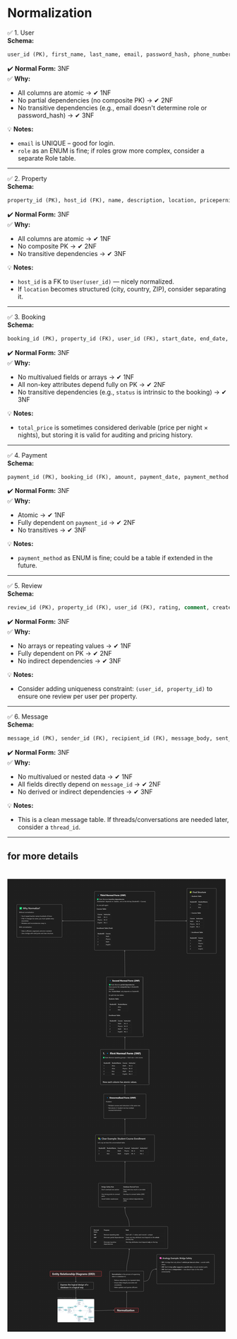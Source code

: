 # Normalization

✅ 1. User  
**Schema:**
```sql
user_id (PK), first_name, last_name, email, password_hash, phone_number, role, created_at
```
✔️ **Normal Form:** 3NF  
✅ **Why:**
- All columns are atomic → ✔ 1NF  
- No partial dependencies (no composite PK) → ✔ 2NF  
- No transitive dependencies (e.g., email doesn't determine role or password_hash) → ✔ 3NF  

💡 **Notes:**  
- `email` is UNIQUE – good for login.  
- `role` as an ENUM is fine; if roles grow more complex, consider a separate Role table.

---

✅ 2. Property  
**Schema:**
```sql
property_id (PK), host_id (FK), name, description, location, pricepernight, created_at, updated_at
```
✔️ **Normal Form:** 3NF  
✅ **Why:**
- All columns are atomic → ✔ 1NF  
- No composite PK → ✔ 2NF  
- No transitive dependencies → ✔ 3NF  

💡 **Notes:**  
- `host_id` is a FK to `User(user_id)` — nicely normalized.  
- If `location` becomes structured (city, country, ZIP), consider separating it.

---

✅ 3. Booking  
**Schema:**
```sql
booking_id (PK), property_id (FK), user_id (FK), start_date, end_date, total_price, status, created_at
```
✔️ **Normal Form:** 3NF  
✅ **Why:**
- No multivalued fields or arrays → ✔ 1NF  
- All non-key attributes depend fully on PK → ✔ 2NF  
- No transitive dependencies (e.g., `status` is intrinsic to the booking) → ✔ 3NF  

💡 **Notes:**  
- `total_price` is sometimes considered derivable (price per night × nights), but storing it is valid for auditing and pricing history.

---

✅ 4. Payment  
**Schema:**
```sql
payment_id (PK), booking_id (FK), amount, payment_date, payment_method
```
✔️ **Normal Form:** 3NF  
✅ **Why:**
- Atomic → ✔ 1NF  
- Fully dependent on `payment_id` → ✔ 2NF  
- No transitives → ✔ 3NF  

💡 **Notes:**  
- `payment_method` as ENUM is fine; could be a table if extended in the future.

---

✅ 5. Review  
**Schema:**
```sql
review_id (PK), property_id (FK), user_id (FK), rating, comment, created_at
```
✔️ **Normal Form:** 3NF  
✅ **Why:**
- No arrays or repeating values → ✔ 1NF  
- Fully dependent on PK → ✔ 2NF  
- No indirect dependencies → ✔ 3NF  

💡 **Notes:**  
- Consider adding uniqueness constraint: `(user_id, property_id)` to ensure one review per user per property.

---

✅ 6. Message  
**Schema:**
```sql
message_id (PK), sender_id (FK), recipient_id (FK), message_body, sent_at
```
✔️ **Normal Form:** 3NF  
✅ **Why:**
- No multivalued or nested data → ✔ 1NF  
- All fields directly depend on `message_id` → ✔ 2NF  
- No derived or indirect dependencies → ✔ 3NF  

💡 **Notes:**  
- This is a clean message table. If threads/conversations are needed later, consider a `thread_id`.

---

## for more details
# ![Normalization](DB.png)
